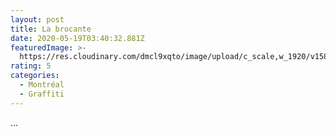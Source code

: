 ```yaml
---
layout: post
title: La brocante
date: 2020-05-19T03:40:32.881Z
featuredImage: >-
  https://res.cloudinary.com/dmcl9xqto/image/upload/c_scale,w_1920/v1589859515/IMG_20190505_154458_ffs4dk.jpg
rating: 5
categories:
  - Montréal
  - Graffiti
---
```

...
